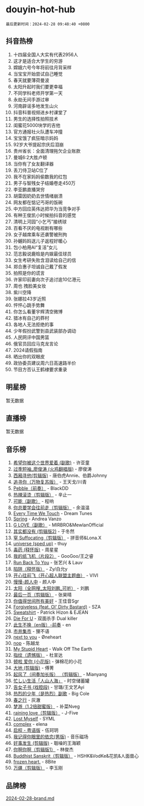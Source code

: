 # douyin-hot-hub

`最后更新时间：2024-02-28 09:48:40 +0800`

## 抖音热榜

1. 十四届全国人大实有代表2956人
1. 这才是适合大学生的穷游
1. 嫦娥六号今年将前往月背采样
1. 当宝宝开始尝试自己睡觉
1. 春天就要薄荷曼波
1. 太阳升起时我们要更幸福
1. 不同学科老师开学第一天
1. 永劫无间手游过审
1. 河南辟谣多地发生山火
1. 抖音科普视频进乡村课堂了
1. 男生的选择性拍照技术
1. 闺蜜花5000块学的吉他
1. 官方通报社火队遭车冲撞
1. 宝宝饿了疯狂暗示妈妈
1. 92岁大爷提起宗庆后泪崩
1. 贵州省长：全面清理拖欠企业账款
1. 曼城6:2大胜卢顿
1. 当你有了女友翻译器
1. 丢刀侍卫站C位了
1. 我不在家妈妈偷数我的红包
1. 男子与智残女子结婚卷走450万
1. 李亚鹏直播哭穷
1. 胡雷因奶奶去世情绪崩溃
1. 网友都在惦记丐哥的饭碗
1. 中方回应英伟达把华为当竞争对手
1. 有种王俊凯小时候拍抖音的感觉
1. 清明上河园“小乞丐”接绣球
1. 百看不厌的电视剧有哪些
1. 女子越席乘车还袭警被刑拘
1. 孙樾妈妈送儿子返程好暖心
1. 包小柏用AI“复活”女儿
1. 范志毅说鹿晗是内娱最佳球员
1. 女生考研失败含泪读给自己的信
1. 郑合惠子坦诚自己戴了假发
1. 拍照是你的谎言
1. 许家印前妻向次子追讨逾10亿港元
1. 周也 拽脸美女妆
1. 紫川空降
1. 张娜拉43岁近照
1. 怦怦心跳手势舞
1. 你怎么看董宇辉清空微博
1. 猎冰有自己的莽村
1. 各地人无法拒绝的事
1. 少年假扮武警到县武装部办调动
1. 人民网评中国男篮
1. 俄官员回应马克龙言论
1. 2024请假指南
1. 晒出你的双眼皮
1. 政协委员建议周六日高速路半价
1. 节目方否认王鹤棣要求重录

## 明星榜

暂无数据

## 直播榜

暂无数据

## 音乐榜

1. [希望你被这个世界爱着 (副歌)](https://sf5-hl-cdn-tos.douyinstatic.com/obj/tos-cn-ve-2774/oUHCmWQfZlE3QQBKBeD8rCFLpJzPgCpImhsxMt) - 许亚童
1. [过季短袖_廖俊涛 (火鸡翻唱版)](https://sf5-hl-cdn-tos.douyinstatic.com/obj/tos-cn-ve-2774/ogQVJl0tRBKxQgZji7YClFEBrVDeHpPTWfCZbQ) - 廖俊涛
1. [西厢寻他(剪辑版)](https://sf5-hl-cdn-tos.douyinstatic.com/obj/tos-cn-ve-2774/oUsAVfAQKlRNxEv5qxvIB8o5qmIWUcXbzJKJhw) - 唐伯虎Annie、伯爵Johnny
1. [追寻你（万物复苏版）](https://sf5-hl-cdn-tos.douyinstatic.com/obj/tos-cn-ve-2774/oYeAZJsbjIDit9APmBg8u6uDUQnHmoCf3gbo74) - 王天戈/川青
1. [Pebble（前奏）](https://sf5-hl-cdn-tos.douyinstatic.com/obj/tos-cn-ve-2774/5e6913036e674b34b92df6abd1361f00) - BlackDD
1. [热辣滚烫（剪辑版）](https://sf5-hl-cdn-tos.douyinstatic.com/obj/tos-cn-ve-2774/oEuCwBDGe5nqZegYLlwh8YhAbANjrlwtipgwPg) - 辛止一
1. [可能（副歌）](https://sf5-hl-cdn-tos.douyinstatic.com/obj/tos-cn-ve-2774/cde1731888894259b333569393c2fb51) - 程响
1. [你总要学会往前走（剪辑版）](https://sf5-hl-cdn-tos.douyinstatic.com/obj/tos-cn-ve-2774/owRlqkVIiCUDFZztgIe5rNCn3bUfyXzDAtBGvM) - 余温温
1. [Every Time We Touch](https://sf3-cdn-tos.douyinstatic.com/obj/tos-cn-ve-2774/ogN6lUKQeBBfEVhIOMikG1CcJjugxk1tztZyhP) - Dream Tunes
1. [Spring](https://sf5-hl-cdn-tos.douyinstatic.com/obj/tos-cn-ve-2774/fba31067763d48ba8d3e90037575e6bb) - Andrea Vanzo
1. [G LOVE（副歌）](https://sf3-cdn-tos.douyinstatic.com/obj/tos-cn-ve-2774/oo73AnXIfB8HAubbtgQcNCldddZeXCsCDMZBM9) - MIRBRO&MewlanOfficial
1. [其实都没有 (剪辑版2)](https://sf3-cdn-tos.douyinstatic.com/obj/tos-cn-ve-2774/oEBNQenHZtBhxYjGgUDQk0BCHTigQafgFlbQ7k) - 于冬然
1. [窒 Suffocating（剪辑版）](https://sf5-hl-cdn-tos.douyinstatic.com/obj/tos-cn-ve-2774/o4tQ28BZNnlhbjtbhglcCOswQbeKL0ADXjYfYU) - 拼音师&Lona.X
1. [universe (sped up)](https://sf5-hl-cdn-tos.douyinstatic.com/obj/tos-cn-ve-2774/oIQnurQLDCsdYeegkM4CKuVb23MZBXtX6QB8bv) - thuy
1. [毒药 (释怀版)](https://sf3-cdn-tos.douyinstatic.com/obj/tos-cn-ve-2774/oYILMEAzspdZBIzy4frJNB8ZHPHWAhiwowd4Ad) - 周星星
1. [我的纸飞机（片段2）](https://sf3-cdn-tos.douyinstatic.com/obj/tos-cn-ve-2774/oM2ZrKcg2CD5AeRB2gkeXOFB1IxAGJdZPazYHf) - GooGoo/王之睿
1. [Run Back To You](https://sf5-hl-cdn-tos.douyinstatic.com/obj/tos-cn-ve-2774/oQfEIsssQQstQHxBjFUDfB0ZLDCFKFbgUiPlY8) - 张艺兴 & Lauv
1. [陷阱（释怀版）](https://sf5-hl-cdn-tos.douyinstatic.com/obj/tos-cn-ve-2774/oE8C21LeZrzKLDFfQYgMzx4GAIHageG5IzayY7) - Zy/白允y
1. [开心往前飞（开心超人联盟主题曲）](https://sf6-cdn-tos.douyinstatic.com/obj/tos-cn-ve-2774/9d8fb7c82cf1421fb93a9fe925275e0a) - VIVI
1. [慢慢-颜人中](https://sf3-cdn-tos.douyinstatic.com/obj/tos-cn-ve-2774/ocjHNfBXdBxQNC8ZGAeoLMFTUgtBg8bkExunDC) - 颜人中
1. [太阳（全网搜_太阳刘鹏_可听）](https://sf5-hl-cdn-tos.douyinstatic.com/obj/tos-cn-ve-2774/ogWbyIQnlBFImVbeDocRdCIYtBHlbJXgfZMvgz) - 刘鹏
1. [最后一页（剪辑版）](https://sf5-hl-cdn-tos.douyinstatic.com/obj/tos-cn-ve-2774/oYstmbGc6gqZnz2MOUGDCGBCbA3eIMRmkX7fKr) - 张昊晴
1. [你值得世间所有美好](https://sf3-cdn-tos.douyinstatic.com/obj/tos-cn-ve-2774/oQXBiBLpltyHMSeKII42ifKxQXiElMCYqBsZgU) - 王佳音Sgr
1. [Forgiveless (feat. Ol' Dirty Bastard)](https://sf5-hl-cdn-tos.douyinstatic.com/obj/tos-cn-ve-2774/o0D0kCdAQD36wZrBTcktSnmB6YfmQADbgCbePZ) - SZA
1. [Sweatshirt](https://sf5-hl-cdn-tos.douyinstatic.com/obj/tos-cn-ve-2774/oIljDAEhoLZWOUjICBfkC4Uzg1QB1BFgNfItyL) - Patrick Hizon & EJEAN
1. [Die For U](https://sf3-cdn-tos.douyinstatic.com/obj/tos-cn-ve-2774/o4RqdkSDnpZFgoRQdBejCxengQQjEBLKbsqtGR) - 双面杀手 Dual killer
1. [此生不换（en版）-前奏](https://sf3-cdn-tos.douyinstatic.com/obj/tos-cn-ve-2774/oMDvUGwhKrKYDEqXiMYEwxZqBWIJFA92CiLAO) - en
1. [市井集市](https://sf6-cdn-tos.douyinstatic.com/obj/tos-cn-ve-2774/379f76be600444c79d880b7a1017f76e) - 狸不语
1. [next to you](https://sf6-cdn-tos.douyinstatic.com/obj/tos-cn-ve-2774/oYh6WlDVEtfUCFM6CTQQjgBi47qXBaD3tY3fZd) - Øneheart
1. [nop](https://sf3-cdn-tos.douyinstatic.com/obj/tos-cn-ve-2774/10f56c2c5ea24abfb041c9a5f69d0a44) - 陈越龙
1. [My Stupid Heart](https://sf5-hl-cdn-tos.douyinstatic.com/obj/tos-cn-ve-2774/oMaQtlmYDeCwWlNgoZ0nQGto9X2eoYjXKBgbBk) - Walk Off The Earth
1. [指纹（遗憾版）](https://sf5-hl-cdn-tos.douyinstatic.com/obj/tos-cn-ve-2774/ogxnfCAKwIgoPafXKYLpYPQBef1OkFGAOGImAL) - 杜宣达
1. [顿啦 爱你 (小花版)](https://sf5-hl-cdn-tos.douyinstatic.com/obj/tos-cn-ve-2774/oEQvYPBIZYMNCJnkjepybFi2OCUtHDIgQm7RBf) - 弹棉花的小花
1. [大地 (剪辑版)](https://sf5-hl-cdn-tos.douyinstatic.com/obj/tos-cn-ve-2774/o47NXY4oitlCsfK9VBEwBFctZBtDkgtQKQfL3I) - 傅菁
1. [起风了（间奏加长版） （剪辑版）](https://sf5-hl-cdn-tos.douyinstatic.com/obj/tos-cn-ve-2774/8a927fdf26bc49e0ada58e80d57cf030) - Mianyang
1. [忙しい生活「人山人海」](https://sf3-cdn-tos.douyinstatic.com/obj/tos-cn-ve-2774/85e45ba5b18b40789757286816d99665) - 时空储蓄罐
1. [告女子书 (戏腔段)](https://sf3-cdn-tos.douyinstatic.com/obj/tos-cn-ve-2774/osCCzFxWgstBDi92ZfBB4ht7gQENBmQMAl0eI6) - 甘璐/王文艺Ayi
1. [热烈的少年（是热烈）副歌](https://sf5-hl-cdn-tos.douyinstatic.com/obj/tos-cn-ve-2774/owVNI0CLDAUMtSz6TEYvfFBFL4UDFFhLfgK8fa) - Big Cole
1. [春之行](https://sf3-cdn-tos.douyinstatic.com/obj/tos-cn-ve-2774/91b29d228e8944ccb47c1bcc77f7f7fd) - 灰澈
1. [梦游（1.2倍甜蜜版）](https://sf5-hl-cdn-tos.douyinstatic.com/obj/tos-cn-ve-2774/o4gyAUm8hwufoEABmwVIiQtHsFuGzAEEWtNMzo) - 补菜Nveg
1. [raining love（剪辑版）](https://sf5-hl-cdn-tos.douyinstatic.com/obj/tos-cn-ve-2774/oc6yyHzdIgAhbKH7tWBQMUtfRbT507MZPnBshb) - J-Five
1. [Lost Myself](https://sf3-cdn-tos.douyinstatic.com/obj/tos-cn-ve-2774/ba55555ea708425894b5d1930af1a2af) - SYML
1. [complex](https://sf3-cdn-tos.douyinstatic.com/obj/tos-cn-ve-2774/ooDHmNcvQPf1MfeEe5FP2C0mbqK4gHTAChCNoj) - elena
1. [启程 - 粤语版](https://sf5-hl-cdn-tos.douyinstatic.com/obj/tos-cn-ve-2774/okkkuhtTqC8YdZVCgQeYXCQnxbChF3gDBtBSeY) - 伍珂玥
1. [我记得你眼里的依恋(男版)](https://sf5-hl-cdn-tos.douyinstatic.com/obj/tos-cn-ve-2774/o4L7nbUktDVQUu8yvHjgeBfuInZvC5bAbBXEm7) - 音乐磁场
1. [好事发生 (剪辑版)](https://sf5-hl-cdn-tos.douyinstatic.com/obj/tos-cn-ve-2774/ogtvy0QgQmCF6EKW2eZztwfwByDlBBJYJSWlIB) - 聒噪的王海颖
1. [你啊你啊（剪辑版1）](https://sf5-hl-cdn-tos.douyinstatic.com/obj/tos-cn-ve-2774/ooAo4zmIvPf9AtdtWwKnYoxzsisv0BFJhUAAJ0) - 林俊杰
1. [Buddhist Sanskrit（剪辑版）](https://sf5-hl-cdn-tos.douyinstatic.com/obj/tos-cn-ve-2774/oM85lS1lPCheALWVDsoihZLBNpebYzGBt08gQn) - HSHK&VodKe&花凯&人面兽心
1. [frozen heart.](https://sf3-cdn-tos.douyinstatic.com/obj/tos-cn-ve-2774/oIIWJfyjIACZA9zQMtnJ6hQQhFC4vhCupoRBsO) - 8Bite
1. [万疆（剪辑版）](https://sf5-hl-cdn-tos.douyinstatic.com/obj/tos-cn-ve-2774/ooG7oVgFlDTelKCjCsTTobQvbdtj1BBQXnfZd8) - 李玉刚

## 品牌榜

[2024-02-28-brand.md](2024-02-28-brand.md)

